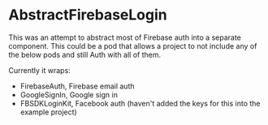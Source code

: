 # AbstractFirebaseLogin

This was an attempt to abstract most of Firebase auth into a separate component. This could be a pod that allows a project to not include any of the below pods and still Auth with all of them.

Currently it wraps:
- FirebaseAuth, Firebase email auth
- GoogleSignIn, Google sign in
- FBSDKLoginKit, Facebook auth (haven't added the keys for this into the example project)
